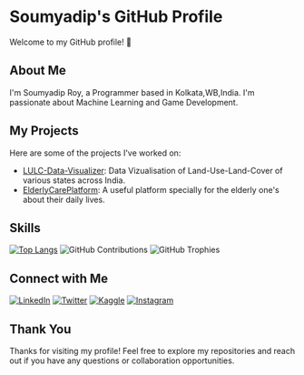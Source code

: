 # Soumyadip's GitHub Profile

Welcome to my GitHub profile! 👋

## About Me

I'm Soumyadip Roy, a Programmer based in Kolkata,WB,India. I'm passionate about Machine Learning and Game Development.

## My Projects

Here are some of the projects I've worked on:

- [LULC-Data-Visualizer](https://github.com/SoumyadipRoy16/LULC-Data-Visualizer): Data Vizualisation of Land-Use-Land-Cover of various states across India.
- [ElderlyCarePlatform](https://github.com/SoumyadipRoy16/ElderlyCarePlatform): A useful platform specially for the elderly one's about their daily lives.
  
## Skills

[![Top Langs](https://github-readme-stats.vercel.app/api/top-langs/?username=SoumyadipRoy16&layout=compact)](https://github.com/SoumyadipRoy16)
![GitHub Contributions](https://github-readme-streak-stats.herokuapp.com/?user=SoumyadipRoy16)
![GitHub Trophies](https://github-profile-trophy.vercel.app/?username=SoumyadipRoy16)

## Connect with Me

[![LinkedIn](https://upload.wikimedia.org/wikipedia/commons/c/ca/LinkedIn_logo_initials.png)](https://www.linkedin.com/in/soumyadip-roy-266166281/)
[![Twitter](https://upload.wikimedia.org/wikipedia/en/6/60/Twitter_Logo_as_of_2021.svg)](https://twitter.com/Soumyad79526951)
[![Kaggle](https://upload.wikimedia.org/wikipedia/commons/7/7c/Kaggle_logo.png)](https://www.kaggle.com/iamsoumyadiproy)
[![Instagram](https://upload.wikimedia.org/wikipedia/commons/thumb/a/a5/Instagram_icon.png/768px-Instagram_icon.png)](https://www.instagram.com/soumyadip_roy26/)

## Thank You

Thanks for visiting my profile! Feel free to explore my repositories and reach out if you have any questions or collaboration opportunities.

